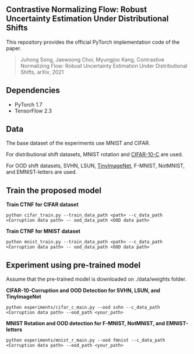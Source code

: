
## Contrastive Normalizing Flow: Robust Uncertainty Estimation Under Distributional Shifts
This repository provides the official PyTorch implementation code of the paper.

> Juhong Song, Jaewoong Choi, Myungjoo Kang, Contrastive Normalizing Flow: Robust Uncertainty Estimation Under Distributional Shifts, arXiv, 2021

## Dependencies

* PyTorch 1.7
* TensorFlow 2.3

## Data

The base dataset of the experiments use MNIST and CIFAR.

For distributional shift datasets, MNIST rotation and [CIFAR-10-C](https://zenodo.org/record/2535967) are used.

For OOD shift datasets, SVHN, LSUN, [TinyImageNet](https://www.kaggle.com/c/tiny-imagenet/data), F-MNIST, NotMNIST, and EMNIST-letters are used.

## Train the proposed model

**Train CTNF for CIFAR dataset**

	python cifar_train.py --train_data_path <path> --c_data_path <Corruption data path> -- ood_data_path <OOD data path>

**Train CTNF for MNIST dataset**

	python mnist_train.py --train_data_path <path> --c_data_path <Corruption data path> -- ood_data_path <OOD data path>

## Experiment using pre-trained model

Assume that the pre-trained model is downloaded on ./data/weights folder.

**CIFAR-10-Corruption and OOD Detection for SVHN, LSUN, and TinyImageNet**

	python experiments/cifar_c_main.py --ood svhn --c_data_path <Corruption data path> --ood_path <your_path>

**MNIST Rotation and OOD detection for F-MNIST, NotMNIST, and EMNIST-letters**

	python experiments/mnist_r_main.py --ood fmnist --c_data_path <Corruption data path> --ood_path <your_path>


